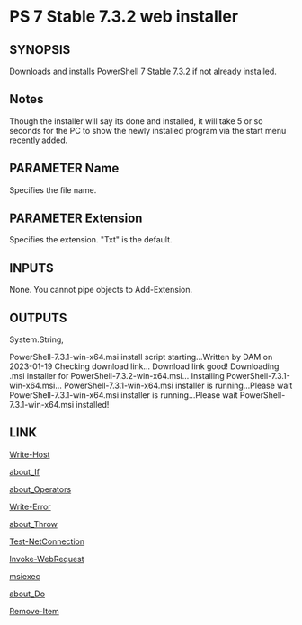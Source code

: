 # PS 7 Stable 7.3.2 web installer
    
## SYNOPSIS

Downloads and installs PowerShell 7 Stable 7.3.2 if not already installed.


## Notes

Though the installer will say its done and installed, it will take 5 or so seconds for the PC to show the newly installed program via the start menu recently added.
 

## PARAMETER Name
        
Specifies the file name.

    
## PARAMETER Extension
        
Specifies the extension. "Txt" is the default.


## INPUTS
        
None. You cannot pipe objects to Add-Extension.


## OUTPUTS
        
System.String,

PowerShell-7.3.1-win-x64.msi install script starting...Written by DAM on 2023-01-19
Checking download link...
Download link good!
Downloading .msi installer for PowerShell-7.3.2-win-x64.msi...
Installing PowerShell-7.3.1-win-x64.msi...
PowerShell-7.3.1-win-x64.msi installer is running...Please wait
PowerShell-7.3.1-win-x64.msi installer is running...Please wait
PowerShell-7.3.1-win-x64.msi installed!

## LINK

[Write-Host](https://learn.microsoft.com/en-us/powershell/module/microsoft.powershell.utility/write-host?view=powershell-7.3)

[about_If](https://learn.microsoft.com/en-us/powershell/module/microsoft.powershell.core/about/about_if?view=powershell-7.3)

[about_Operators](https://learn.microsoft.com/en-us/powershell/module/microsoft.powershell.core/about/about_operators?view=powershell-7.3)

[Write-Error](https://learn.microsoft.com/en-us/powershell/module/microsoft.powershell.utility/write-error?view=powershell-7.3)
 
[about_Throw](https://learn.microsoft.com/en-us/powershell/module/microsoft.powershell.core/about/about_throw?view=powershell-7.3)

[Test-NetConnection](https://learn.microsoft.com/en-us/powershell/module/nettcpip/test-netconnection?view=windowsserver2022-ps)

[Invoke-WebRequest](https://learn.microsoft.com/en-us/powershell/module/microsoft.powershell.utility/invoke-webrequest?view=powershell-7.3)

[msiexec](https://learn.microsoft.com/en-us/windows-server/administration/windows-commands/msiexec)

[about_Do](https://learn.microsoft.com/en-us/powershell/module/microsoft.powershell.core/about/about_do?view=powershell-7.3)

[Remove-Item](https://learn.microsoft.com/en-us/powershell/module/microsoft.powershell.management/remove-item?view=powershell-7.3)
